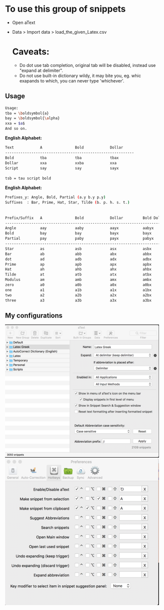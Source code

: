 To use this group of snippets
==============================
- Open aText
- Data > Import data > load_the_given_Latex.csv
  
  Caveats:
  ============
  - Do dot use tab completion, original tab will be disabled, instead use "expand at delimiter". 
  - Do not use built-in dictionary wildy, it may bite you, eg. whic exapands to which, you can never type 'whichever'.
    
    
## Usage
```bash
Usage:
tba = \boldsymbol{a}
bay = \boldsymbol{\alpha}
xxa = $a$
And so on.
```

**English Alphabet:**
```bash
Text            A               Bold            Dollar
-----------------------------------------------------------
Bold            tba             tba             tbax
Dollar          xxa             xxba            xxa
Script          say             say             sayx

tsb = tau script bold
```

**English Alphabet:**

```bash
Prefixes_y: Angle, Bold, Partial (a.y b.y p.y)
Suffixes  : Bar, Prime, Hat, Star, Tilde (b. p. h. s. t.)


Prefix/Suffix   A               Bold            Dollar         Bold Dollar
---------------------------------------------------------------------------
Angle           aay             aaby            aayx           aabyx
Bold            bay             bay             bayx           bayx    
Partial         pay             paby            payx           pabyx
----------------------------------------------------------------------------
Star            as              asb             asx            asbx
Bar             ab              abb             abx            abbx
dot             ad              adb             adx            adbx
Prime           ap              apb             apx            apbx
Hat             ah              ahb             ahx            ahbx
Tilde           at              atb             atx            atbx
Modulus         am              amb             amx            ambx
zero            a0              a0b             a0x            a0bx
one             a1              a1b             a1x            a1bx
two             a2              a2b             a2x            a2bx
three           a3              a3b             a3x            a3bx
```
    
 ## My configurations
 ![aText](aText.png)
 ![hotkeys](hotkeys.png)

